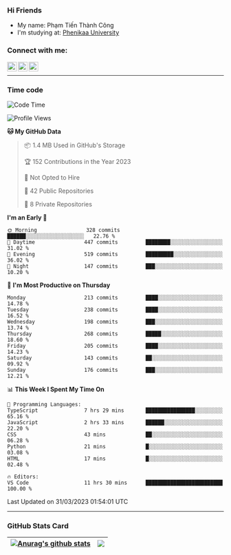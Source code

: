 ### Hi Friends

- My name: Phạm Tiến Thành Công
- I'm studying at: [Phenikaa University]


### Connect with me:
[<img align="left" alt="PhamTienThanhCong | Facebook" width="22px" src="https://upload.wikimedia.org/wikipedia/commons/thumb/1/16/Facebook-icon-1.png/640px-Facebook-icon-1.png" />][facebook]
[<img align="left" alt="PhamTienThanhCong | Zalo" width="22px" src="https://www.anphatpc.com.vn/template/anphat_2020v2/images/icon-zalo.jpg" />][zalo]
[<img align="left" alt="PhamTienThanhCong | LinkedIn" width="22px" src="https://cdn3.iconfinder.com/data/icons/inficons/512/linkedin.png" />][linkedin]

<br />

---

### Time code

<!--START_SECTION:waka-->
![Code Time](http://img.shields.io/badge/Code%20Time-960%20hrs%204%20mins-blue)

![Profile Views](http://img.shields.io/badge/Profile%20Views-20-blue)

**🐱 My GitHub Data** 

> 📦 1.4 MB Used in GitHub's Storage 
 > 
> 🏆 152 Contributions in the Year 2023
 > 
> 🚫 Not Opted to Hire
 > 
> 📜 42 Public Repositories 
 > 
> 🔑 8 Private Repositories 
 > 
**I'm an Early 🐤** 

```text
🌞 Morning                328 commits         ██████░░░░░░░░░░░░░░░░░░░   22.76 % 
🌆 Daytime                447 commits         ████████░░░░░░░░░░░░░░░░░   31.02 % 
🌃 Evening                519 commits         █████████░░░░░░░░░░░░░░░░   36.02 % 
🌙 Night                  147 commits         ███░░░░░░░░░░░░░░░░░░░░░░   10.20 % 
```
📅 **I'm Most Productive on Thursday** 

```text
Monday                   213 commits         ████░░░░░░░░░░░░░░░░░░░░░   14.78 % 
Tuesday                  238 commits         ████░░░░░░░░░░░░░░░░░░░░░   16.52 % 
Wednesday                198 commits         ███░░░░░░░░░░░░░░░░░░░░░░   13.74 % 
Thursday                 268 commits         █████░░░░░░░░░░░░░░░░░░░░   18.60 % 
Friday                   205 commits         ████░░░░░░░░░░░░░░░░░░░░░   14.23 % 
Saturday                 143 commits         ██░░░░░░░░░░░░░░░░░░░░░░░   09.92 % 
Sunday                   176 commits         ███░░░░░░░░░░░░░░░░░░░░░░   12.21 % 
```


📊 **This Week I Spent My Time On** 

```text
💬 Programming Languages: 
TypeScript               7 hrs 29 mins       ████████████████░░░░░░░░░   65.16 % 
JavaScript               2 hrs 33 mins       ██████░░░░░░░░░░░░░░░░░░░   22.20 % 
CSS                      43 mins             ██░░░░░░░░░░░░░░░░░░░░░░░   06.28 % 
Python                   21 mins             █░░░░░░░░░░░░░░░░░░░░░░░░   03.08 % 
HTML                     17 mins             █░░░░░░░░░░░░░░░░░░░░░░░░   02.48 % 

🔥 Editors: 
VS Code                  11 hrs 30 mins      █████████████████████████   100.00 % 
```


 Last Updated on 31/03/2023 01:54:01 UTC
<!--END_SECTION:waka-->

---

### GitHub Stats Card

| <a href="https://github.com/phamtienthanhcong"><img align="center" src="https://github-readme-stats.vercel.app/api?username=PhamTienThanhCong&show_icons=true&include_all_commits=true&theme=buefy&hide_border=true&theme=ocean_dark" alt="Anurag's github stats" /></a> | <a href="https://github.com/phamtienthanhcong"><img align="center" src="https://github-readme-stats.vercel.app/api/top-langs/?username=PhamTienThanhCong&layout=compact&theme=buefy&hide_border=true&theme=ocean_dark" /></a> |
| ------------- | ------------- |

[Phenikaa University]: https://phenikaa-uni.edu.vn/vi
[facebook]: https://www.facebook.com/phamtienthanhcong
[linkedin]: https://linkedin.com/in/phamtienthanhcong
[zalo]: https://zalo.me/0396396332
[tiktok]: https://www.tiktok.com/@phamtienthanhcong
[web]: https://github.com/PhamTienThanhCong/web_dev
[min project]: https://github.com/PhamTienThanhCong/Project-Of-Web
[c and cpp]: https://github.com/PhamTienThanhCong/Code_C_and_Cpro
[python]: https://github.com/PhamTienThanhCong/Python_beginer
